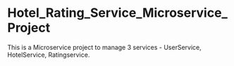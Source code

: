 # Hotel_Rating_Service_Microservice_Project
This is a Microservice project to manage 3 services - UserService, HotelService, Ratingservice.
